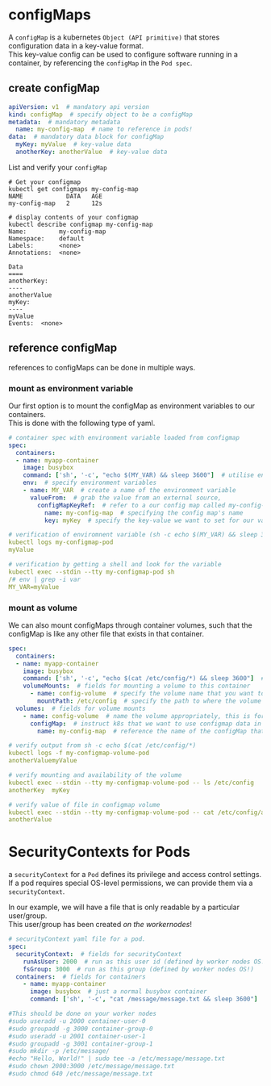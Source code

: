 # configMaps
A `configMap` is a kubernetes `Object (API primitive)` that stores configuration data in a key-value format.<br>
This key-value config can be used to configure software running in a container, by referencing the `configMap` in the `Pod spec`.<br>

## create configMap
```yaml
apiVersion: v1  # mandatory api version
kind: configMap  # specify object to be a configMap
metadata:  # mandatory metadata
  name: my-config-map  # name to reference in pods!
data:  # mandatory data block for configMap
  myKey: myValue  # key-value data
  anotherKey: anotherValue  # key-value data
```

List and verify your `configMap` 
```
# Get your configmap
kubectl get configmaps my-config-map
NAME            DATA   AGE
my-config-map   2      12s

# display contents of your configmap
kubectl describe configmap my-config-map 
Name:         my-config-map
Namespace:    default
Labels:       <none>
Annotations:  <none>

Data
====
anotherKey:
----
anotherValue
myKey:
----
myValue
Events:  <none>
```

## reference configMap
references to configMaps can be done in multiple ways.

### mount as environment variable
Our first option is to mount the configMap as environment variables to our containers.<br>
This is done with the following type of yaml.
```yaml
# container spec with environment variable loaded from configmap
spec:
  containers:
  - name: myapp-container
    image: busybox
    command: ['sh', '-c', "echo $(MY_VAR) && sleep 3600"]  # utilise environment variable from config map
    env:  # specify environment variables
    - name: MY_VAR  # create a name of the environment variable
      valueFrom:  # grab the value from an external source,
        configMapKeyRef:  # refer to a our config map called my-config-map
          name: my-config-map  # specifying the config map's name
          key: myKey  # specify the key-value we want to set for our variable

# verification of enviromnent variable (sh -c echo $(MY_VAR) && sleep 3600)
kubectl logs my-configmap-pod 
myValue

# verification by getting a shell and look for the variable
kubectl exec --stdin --tty my-configmap-pod sh
/# env | grep -i var
MY_VAR=myValue
```

### mount as volume
We can also mount configMaps through container volumes, such that the configMap is like any other file that exists in that container.<br>
```yaml
spec:
  containers:
  - name: myapp-container
    image: busybox
    command: ['sh', '-c', "echo $(cat /etc/config/*) && sleep 3600"]  # sh -c echo $(cat /etc/config/*) && sleep 3600
    volumeMounts:  # fields for mounting a volume to this container
      - name: config-volume  # specify the volume name that you want to mount to the container
        mountPath: /etc/config  # specify the path to where the volume will be mounted
  volumes:  # fields for volume mounts
    - name: config-volume  # name the volume appropriately, this is for a configmap so we call it config-volume
      configMap:  # instruct k8s that we want to use configmap data in our volume
        name: my-config-map  # reference the name of the configMap that we want to use

# verify output from sh -c echo $(cat /etc/config/*)
kubectl logs -f my-configmap-volume-pod
anotherValuemyValue

# verify mounting and availability of the volume
kubectl exec --stdin --tty my-configmap-volume-pod -- ls /etc/config
anotherKey  myKey

# verify value of file in configmap volume
kubectl exec --stdin --tty my-configmap-volume-pod -- cat /etc/config/anotherKey
anotherValue
```

# SecurityContexts for Pods
a `securityContext` for a `Pod` defines its privilege and access control settings.<br>
If a pod requires special OS-level permissions, we can provide them via a `securityContext`.

In our example, we will have a file that is only readable by a particular user/group.<br>
This user/group has been created _on the workernodes_!

```yaml
# securityContext yaml file for a pod.
spec:
  securityContext:  # fields for securityContext
    runAsUser: 2000  # run as this user id (defined by worker nodes OS!)
    fsGroup: 3000  # run as this group (defined by worker nodes OS!)
  containers:  # fields for containers
    - name: myapp-container
      image: busybox  # just a normal busybox container
      command: ['sh', '-c', "cat /message/message.txt && sleep 3600"]  # sh -c cat /message/message.txt && sleep 3600

#This should be done on your worker nodes
#sudo useradd -u 2000 container-user-0
#sudo groupadd -g 3000 container-group-0
#sudo useradd -u 2001 container-user-1
#sudo groupadd -g 3001 container-group-1
#sudo mkdir -p /etc/message/
#echo "Hello, World!" | sudo tee -a /etc/message/message.txt
#sudo chown 2000:3000 /etc/message/message.txt
#sudo chmod 640 /etc/message/message.txt
```